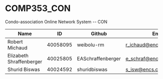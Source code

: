# COMP353_CON
Condo-association Online Network System -- CON

|Name|ID|Github|Email|
|---|---|---|---|
|Robert Michaud|40058095|weibolu-rm|r_ichaud@encs.concordia.ca|
|Elizabeth Shraffenberger|40025805|EASchraffenberger|e_schraf@encs.concordia.ca|
|Shurid Biswas|40024592|shuridbiswas|s_isw@encs.concordia.ca|
